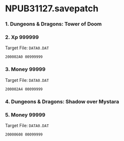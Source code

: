 # NPUB31127.savepatch

### 1. Dungeons & Dragons: Tower of Doom
### 2. Xp 999999

Target File: `DATA0.DAT`

```
200002A0 00999999
```

### 3. Money 99999

Target File: `DATA0.DAT`

```
200002A4 00099999
```

### 4. Dungeons & Dragons: Shadow over Mystara
### 5. Money 99999

Target File: `DATA0.DAT`

```
20000608 00099999
```

